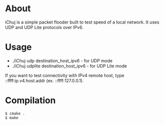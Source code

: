 About
=====
iChuj is a simple packet flooder built to test speed of a local network.
It uses UDP and UDP Lite protocols over IPv6.

Usage
=====
 * ./iChuj udp destination_host_ipv6 - for UDP mode
 * ./iChuj udplite destination_host_ipv6 - for UDP Lite mode

If you want to test connectivity with IPv4 remote host, type
::ffff:ip.v4.host.addr (ex. ::ffff:127.0.0.1).

Compilation
===========

    $ cmake .
    $ make

